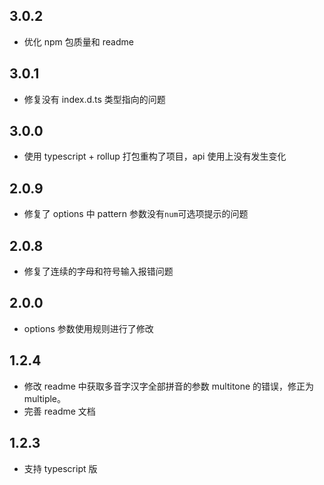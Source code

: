 ## 3.0.2

- 优化 npm 包质量和 readme

## 3.0.1

- 修复没有 index.d.ts 类型指向的问题

## 3.0.0

- 使用 typescript + rollup 打包重构了项目，api 使用上没有发生变化

## 2.0.9

- 修复了 options 中 pattern 参数没有`num`可选项提示的问题

## 2.0.8

- 修复了连续的字母和符号输入报错问题

## 2.0.0

- options 参数使用规则进行了修改

## 1.2.4

- 修改 readme 中获取多音字汉字全部拼音的参数 multitone 的错误，修正为 multiple。
- 完善 readme 文档

## 1.2.3

- 支持 typescript 版
